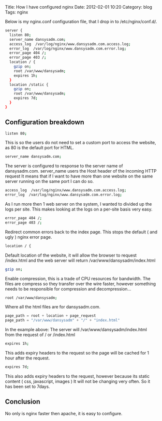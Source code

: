 Title:  How I have configured nginx
Date: 2012-02-01 10:20
Category: blog
Tags: nginx

Below is my nginx.conf configuration file, that I drop in to /etc/nginx/conf.d/.


```sh
server {
  listen 80;
  server_name dansysadm.com;
  access_log  /var/log/nginx/www.dansysadm.com.access.log;
  error_log  /var/log/nginx/www.dansysadm.com.error.log;
  error_page 404 /;
  error_page 403 /;
  location / {
    gzip on;
    root /var/www/dansysadm;
    expires 1h;
  }
  location /static {
    gzip on;
    root /var/www/dansysadm;
    expires 7d;
  }
}
```

Configuration breakdown
-----------------------

```sh
listen 80;
```

This is so the users do not need to set a custom port to access the website, as 80 is the default port for HTML.

```sh
server_name dansysadm.com;
```

The server is configured to response to the server name of dansysadm.com. 
server_name users the  Host header of the incoming HTTP request
It means that if I want to have more than one website on the same server running on the same port I can do so.

```sh
access_log  /var/log/nginx/www.dansysadm.com.access.log;
error_log  /var/log/nginx/www.dansysadm.com.error.log;
```

As I run more then 1 web server on the system, I wanted to divided up the logs per site.
This makes looking at the logs on a per-site basis very easy.

```sh
error_page 404 /;
error_page 403 /;
```

Redirect common errors back to the index page.
This stops the default ( and ugly ) nginx error page.

```sh
location / {
```

Default location of the website, it will allow the browser to request /index.html and the web server will return /var/www/dansysadm/index.html

```sh
gzip on;
```

Enable compression, this is a trade of CPU resources for bandwidth.
The files are compress so they transfer over the wire faster, however something needs to be responsible for compression and decompression...

```sh
root /var/www/dansysadm;
```
Where all the html files are for dansysadm.com.


```python
page_path = root + location + page_request 
page_path = "/var/www/dansysadm" + "/" + "index.html"
```
In the example above: The server will /var/www/dansysadm/index.html from the request of / or /index.html

```sh
expires 1h;
```
This adds expiry headers to the request so the page will be cached for 1 hour after the request.

```sh
expires 7d;
```
This also adds expiry headers to the request, however because its static content ( css, javascript, images ) It will not be changing very often.
So it has been set to 7days.


Conclusion
-----------------------

No only is nginx faster then apache, it is easy to configure.
